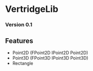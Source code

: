# VertridgeLib
### Version 0.1

## Features
* Point2D (FPoint2D IPoint2D Point2D)
* Point3D (FPoint3D IPoint3D Point3D)
* Rectangle

